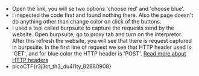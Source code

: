 - Open the link, you will se two options 'choose red' and 'choose blue'.
- I inspected the code first and found nothing there. Also the page doesn't do anything other than change color on click of the buttons.
- I used a tool called burpsuite to capture the requests send by the website. Open burpsuite, go to proxy tab and turn on the interpretor. After this refresh the website, you will see that there is request captured
  in burpsuite. In the first line of request we see that HTTP header used is 'GET', and for blue color the HTTP header is 'POST'. [Read more about HTTP headers](https://developer.mozilla.org/en-US/docs/Web/HTTP/Methods)
- picoCTF{r3j3ct_th3_du4l1ty_82880908}
